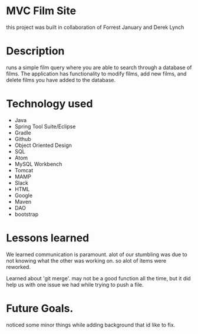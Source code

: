 # MVC Film Site
this project was built in collaboration of Forrest January and Derek Lynch

# Description
runs a simple film query where you are able to search through a database of films. The application has functionality to modify films, add new films, and delete films you have added to the database.


# Technology used

- Java 
- Spring Tool Suite/Eclipse 
- Gradle 
- Github 
- Object Oriented Design
- SQL 
- Atom 
- MySQL Workbench 
- Tomcat 
- MAMP 
- Slack 
- HTML
- Google
- Maven
- DAO
- bootstrap


# Lessons learned

We learned communication is paramount. alot of our stumbling was due to not knowing what the other was working on. so alot of items were reworked. 

Learned about 'git merge'. may not be a good function all the time, but it did help us with one issue we had while trying to push a file. 


# Future Goals. 
noticed some minor things while adding background that id like to fix.

